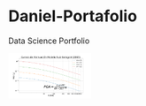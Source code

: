 # Daniel-Portafolio
Data Science Portfolio

<img src="imgs/Atenuacion_Log_Ruiz-Saragoni (2005)_interplaca.png" width="150">
